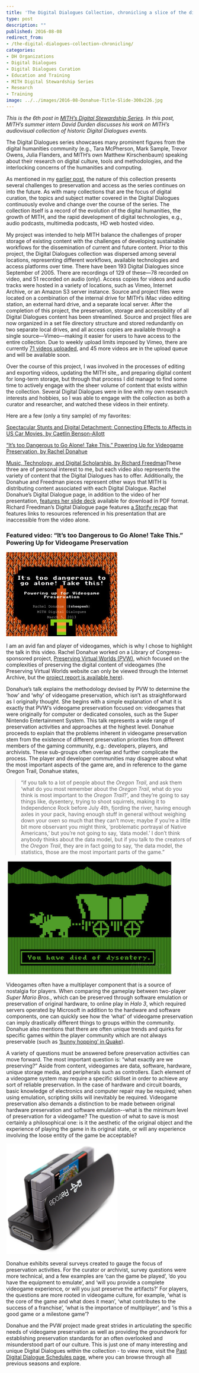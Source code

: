 ```yaml
---
title: 'The Digital Dialogues Collection, chronicling a slice of the digital humanities since 2005'
type: post
description: ""
published: 2016-08-08
redirect_from: 
- /the-digital-dialogues-collection-chronicling/
categories:
- DH Organizations
- Digital Dialogues
- Digital Dialogues Curation
- Education and Training
- MITH Digital Stewardship Series
- Research
- Training
image: ../../images/2016-08-Donahue-Title-Slide-300x226.jpg
---
```

_This is the 6th post in [MITH’s Digital Stewardship Series](http://mith.umd.edu/tag/mith-digital-stewardship-series/). In this post, MITH’s summer intern David Durden discusses his work on MITH’s audiovisual collection of historic Digital Dialogues events._

The Digital Dialogues series showcases many prominent figures from the digital humanities community (e.g., Tara McPherson, Mark Sample, Trevor Owens, Julia Flanders, and MITH’s own Matthew Kirschenbaum) speaking about their research on digital culture, tools and methodologies, and the interlocking concerns of the humanities and computing.

As mentioned in my [earlier post](http://mith.umd.edu/decade-digital-dialogues-event-recordings-challenges-implementing-retroactive-digital-asset-management-plan/), the nature of this collection presents several challenges to preservation and access as the series continues on into the future. As with many collections that are the focus of digital curation, the topics and subject matter covered in the Digital Dialogues continuously evolve and change over the course of the series. The collection itself is a record of the evolution of the digital humanities, the growth of MITH, and the rapid development of digital technologies, e.g., audio podcasts, multimedia podcasts, HD web hosted video.

My project was intended to help MITH balance the challenges of proper storage of existing content with the challenges of developing sustainable workflows for the dissemination of current and future content. Prior to this project, the Digital Dialogues collection was dispersed among several locations, representing different workflows, available technologies and access platforms over time. There have been 193 Digital Dialogues since September of 2005. There are recordings of 129 of these—78 recorded on video, and 51 recorded on audio (only). Access copies for videos and audio tracks were hosted in a variety of locations, such as Vimeo, Internet Archive, or an Amazon S3 server instance. Source and project files were located on a combination of the internal drive for MITH’s iMac video editing station, an external hard drive, and a separate local server. After the completion of this project, the preservation, storage and accessibility of all Digital Dialogues content has been streamlined. Source and project files are now organized in a set file directory structure and stored redundantly on two separate local drives, and all access copies are available through a single source—Vimeo—making it easier for users to have access to the entire collection. Due to weekly upload limits imposed by Vimeo, there are currently [71 videos uploaded](https://vimeo.com/album/2545093), and 45 more videos are in the upload queue and will be available soon.

Over the course of this project, I was involved in the processes of editing and exporting videos, updating the MITH site,, and preparing digital content for long-term storage, but through that process I did manage to find some time to actively engage with the sheer volume of content that exists within the collection. Several Digital Dialogues were in line with my own research interests and hobbies, so I was able to engage with the collection as both a curator and researcher, and watched these videos in their entirety.

Here are a few (only a tiny sample) of my favorites:

[Spectacular Stunts and Digital Detachment: Connecting Effects to Affects in US Car Movies, by Caetlin Benson-Allott](http://mith.umd.edu/dialogues/dd-spring-2014-caetlin-benson-allott/)

[“It’s too Dangerous to Go Alone! Take This.” Powering Up for Videogame Preservation, by Rachel Donahue ](http://mith.umd.edu/dialogues/rachel-donahue-its-too-dangerous-to-go-alone-take-this/)

[Music, Technology, and Digital Scholarship, by Richard Freedman](http://mith.umd.edu/dialogues/dd-fall-2015-richard-freedman/)These three are of personal interest to me, but each video also represents the variety of content that the Digital Dialogues has to offer. Additionally, the Donahue and Freedman pieces represent other ways that MITH is distributing content associated with each Digital Dialogue. Rachel Donahue’s Digital Dialogue page, in addition to the video of her presentation, [features her slide deck](http://mith.umd.edu/wp-content/uploads/2013/03/Rachel-Donahue.MITHDD.pdf) available for download in PDF format. Richard Freedman’s Digital Dialogue page features [a Storify recap](https://storify.com/digdialog/richard-freedman-digital-dialogue-at-mith-november) that features links to resources referenced in his presentation that are inaccessible from the video alone.

### Featured video: “It’s too Dangerous to Go Alone! Take This.” Powering Up for Videogame Preservation

![Donahue Title Slide](../../images/2016-08-Donahue-Title-Slide-300x226.jpg)

I am an avid fan and player of videogames, which is why I chose to highlight the talk in this video. Rachel Donahue worked on a Library of Congress-sponsored project, [Preserving Virtual Worlds (PVW)](http://mith.umd.edu/research/pvwii/), which focused on the complexities of preserving the digital content of videogames (the Preserving Virtual Worlds website can only be viewed through the Internet Archive, but the [project report is available here](http://www.digitalpreservation.gov/partners/pvw.html)).

Donahue’s talk explains the methodology devised by PVW to determine the ‘how’ and ‘why’ of videogame preservation, which isn’t as straightforward as I originally thought. She begins with a simple explanation of what it is exactly that PVW’s videogame preservation focused on: videogames that were originally for computer or dedicated consoles, such as the Super Nintendo Entertainment System. This talk represents a wide range of preservation activities and approaches at the highest level. Donahue proceeds to explain that the problems inherent in videogame preservation stem from the existence of different preservation priorities from different members of the gaming community, e.g.: developers, players, and archivists. These sub-groups often overlap and further complicate the process. The player and developer communities may disagree about what the most important aspects of the game are, and in reference to the game Oregon Trail, Donahue states,

> “if you talk to a lot of people about the _Oregon Trail_, and ask them ‘what do you most remember about the _Oregon Trail_, what do you think is most important to the _Oregon Trail_?’, and they’re going to say things like, dysentery, trying to shoot squirrels, making it to Independence Rock before July 4th, fjording the river, having enough axles in your pack, having enough stuff in general without weighing down your oxen so much that they can’t move; maybe if you’re a little bit more observant you might think, ‘problematic portrayal of Native Americans,’ but you’re not going to say, ‘data model.’ I don’t think anybody thinks about the data model, but if you talk to the creators of the _Oregon Trail_, they are in fact going to say, ‘the data model, the statistics, those are the most important parts of the game.”

![Oregon Trail](../../images/2016-08-Oregon-Trail.jpg)

Videogames often have a multiplayer component that is a source of nostalgia for players. When comparing the gameplay between two-player _Super Mario Bros_., which can be preserved through software emulation or preservation of original hardware, to online play in _Halo 3_, which required servers operated by Microsoft in addition to the hardware and software components, one can quickly see how the ‘what’ of videogame preservation can imply drastically different things to groups within the community. Donahue also mentions that there are often unique trends and quirks for specific games within the player community which are not always preservable (such as [‘bunny hopping’ in Quake](https://wiki.sourceruns.org/wiki/Bunnyhopping)).

A variety of questions must be answered before preservation activities can move forward. The most important question is: “what exactly are we preserving?” Aside from content, videogames are data, software, hardware, unique storage media, and peripherals such as controllers. Each element of a videogame system may require a specific skillset in order to achieve any sort of reliable preservation. In the case of hardware and circuit boards, basic knowledge of electronics and computer repair may be required; when using emulation, scripting skills will inevitably be required. Videogame preservation also demands a distinction to be made between original hardware preservation and software emulation--what is the minimum level of preservation for a videogame? The question of what to save is most certainly a philosophical one: is it the aesthetic of the original object and the experience of playing the game in its original state, or will any experience involving the loose entity of the game be acceptable?

![Retrode](../../images/2016-08-Retrode2-carts2-matted.png)

Donahue exhibits several surveys created to gauge the focus of preservation activities. For the curator or archivist, survey questions were more technical, and a few examples are ‘can the game be played’, ‘do you have the equipment to emulate’, and ‘will you provide a complete videogame experience, or will you just preserve the artifacts?’ For players, the questions are more rooted in videogame culture, for example, ‘what is the core of the game and what does it mean’, ‘what contributes to the success of a franchise’, ‘what is the importance of multiplayer’, and ‘is this a good game or a milestone game’?

Donahue and the PVW project made great strides in articulating the specific needs of videogame preservation as well as providing the groundwork for establishing preservation standards for an often overlooked and misunderstood part of our culture. This is just one of many interesting and unique Digital Dialogues within the collection - to view more, visit the [Past Digital Dialogue Schedules page](http://mith.umd.edu/digital-dialogues/past-dialogue-schedules/), where you can browse through all previous seasons and explore.
